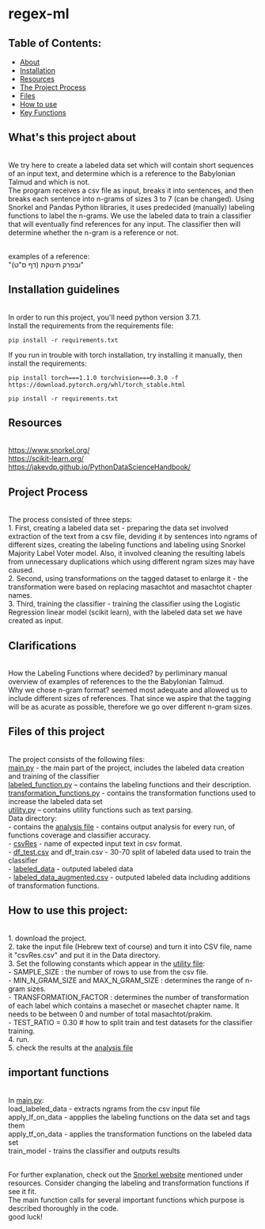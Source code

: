 # regex-ml

## Table of Contents:
- [About](#about)
- [Installation](#installation)
- [Resources](#resources)
- [The Project Process](#process)
- [Files](#files)
- [How to use](#howto)
- [Key Functions](#functions)

<a name="about"/>

## What's this project about

<br>We try here to create a labeled data set which will contain short sequences of an input text, and determine which is a reference to the Babylonian Talmud and which is not.
<br>The program receives a csv file as input, breaks it into sentences, and then breaks each sentence into n-grams of sizes 3 to 7 (can be changed). Using Snorkel and Pandas Python libraries, it uses predecided (manually) labeling functions to label the n-grams. 
We use the labeled data to train a classifier that will eventually find references for any input. The classifier then will determine whether the n-gram is a reference or not.

<br>examples of a reference: 
<br>"ובפרק תינוקת (דף ס"ט)"

<a name="installation"/>

## Installation guidelines

<br>In order to run this project, you'll need python version 3.7.1.
<br>Install the requirements from the requirements file:
```
pip install -r requirements.txt
```
If you run in trouble with torch installation, try installing it manually, then install the requirements:
```
pip install torch===1.1.0 torchvision===0.3.0 -f https://download.pytorch.org/whl/torch_stable.html

pip install -r requirements.txt
```

<a name="resources"/>

## Resources
<br> https://www.snorkel.org/
<br> https://scikit-learn.org/
<br> https://jakevdp.github.io/PythonDataScienceHandbook/

<a name="process"/>

## Project Process
<br>The process consisted of three steps:
<br>1. First, creating a labeled data set - preparing the data set involved extraction of the text from a csv file, deviding it by sentences into ngrams of different sizes, creating the labeling functions and labeling using Snorkel Majority Label Voter model. Also, it involved cleaning the resulting labels from unnecessary duplications which using different ngram sizes may have caused. 
<br>2. Second, using transformations on the tagged dataset to enlarge it - the transformation were based on replacing masachtot and masachtot chapter names.
<br>3. Third, training the classifier - training the classifier using the Logistic Regression linear model (scikit learn), with
the labeled data set we have created as input.

 ## Clarifications

<br>How the Labeling Functions where decided? by perliminary manual overview of examples of references to the the Babylonian Talmud.
<br>Why we chose n-gram format? seemed most adequate and allowed us to include different sizes of references. That since we aspire that the tagging will be as acurate as possible, therefore we go over different n-gram sizes.

<a name="files"/>

## Files of this project

<br>The project consists of the following files:
<br>[main.py](main.py) - the main part of the project, includes the labeled data creation and training of the classifier
<br>[labeled_function.py](labeled_function.py) – contains the labeling functions and their description.
<br>[transformation_functions.py](transformation_function.py) - contains the transformation functions used to increase the labeled data set
<br>[utility.py](utility.py) – contains utility functions such as text parsing.
<br>Data directory:
<br> - contains the [analysis file](data/analysis.txt) - contains output analysis for every run, of functions coverage and classifier accuracy.
<br> - [csvRes](data/csvRes.csv) - name of expected input text in csv format. 
<br> - [df_test.csv](data/df_test.csv) and df_train.csv - 30-70 split of labeled data used to train the classifier
<br> - [labeled_data](data/labeled_data.csv) - outputed labeled data
<br>  - [labeled_data_augmented.csv](data/labeled_data_augmented.csv) - outputed labeled data including additions of transformation functions. 

 <a name="howto"/>
 
 ## How to use this project:
 
 <br> 1. download the project. 
 <br> 2. take the input file (Hebrew text of course) and turn it into CSV file,  name it "csvRes.csv" and put it in the Data directory.
 <br> 3. Set the following constants which appear in the [utility file](utility.py):
 <br>  - SAMPLE_SIZE : the number of rows to use from the csv file.
 <br>  - MIN_N_GRAM_SIZE and MAX_N_GRAM_SIZE : determines the range of n-gram sizes.
 <br>  - TRANSFORMATION_FACTOR : determines the number of transformation of each label which contains a masechet or masechet chapter  name. It needs to be between 0 and number of total masachtot/prakim.
 <br> - TEST_RATIO = 0.30 # how to split train and test datasets for the classifier training.
 <br> 4. run.
 <br> 5. check the results at the [analysis file](data/analysis.txt) 
 <a name="functions"/>
 
 ## important functions
 
 <br>In [main.py](main.py):
 <br>load_labeled_data - extracts ngrams from the csv input file
 <br>apply_lf_on_data - appplies the labeling functions on the data set and tags them
 <br>apply_tf_on_data - applies the transformation functions on the labeled data set
 <br>train_model - trains the classifier and outputs results
 
 <br> For further explanation, check out the [Snorkel website](https://www.snorkel.org/) mentioned under resources. Consider changing the labeling and transformation functions if see it fit.
 <br>The main function calls for several important functions which purpose is described thoroughly in the code.
 <br> good luck!
 
